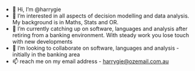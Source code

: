 - 👋 Hi, I’m @harrygie
- 👀 I’m interested in all aspects of decision modelling and data analysis.  My background is in Maths, Stats and OR.
- 🌱 I’m currently catching up on software, languages and analysis after retiring from a banking environment.  With steady work you lose touch with new developments
- 💞️ I’m looking to collaborate on software, languages and analysis - initially in the banking area
- 📫 reach me on my email address - harrygie@ozemail.com.au

<!---
harrygie/harrygie is a ✨ special ✨ repository because its `README.md` (this file) appears on your GitHub profile.
You can click the Preview link to take a look at your changes.
--->

